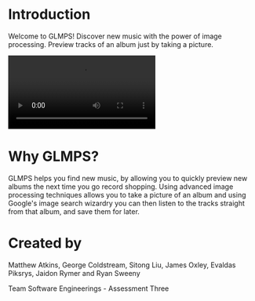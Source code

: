 # Introduction 
Welcome to GLMPS! Discover new music with the power of image processing. Preview tracks of an album just by taking a picture. 


![demo](/demo.mp4)

# Why GLMPS?
GLMPS helps you find new music, by allowing you to quickly preview new albums the next time you go record shopping. Using advanced image processing techniques allows you to take a picture of an album and using Google's image search wizardry you can then listen to the tracks straight from that album, and save them for later. 

# Created by

Matthew Atkins, George Coldstream, Sitong Liu, James Oxley, Evaldas Piksrys, Jaidon Rymer and Ryan Sweeny

Team Software Engineerings - Assessment Three
